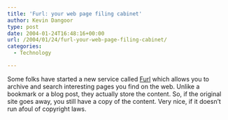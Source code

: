 ```yaml
---
title: 'Furl: your web page filing cabinet'
author: Kevin Dangoor
type: post
date: 2004-01-24T16:48:16+00:00
url: /2004/01/24/furl-your-web-page-filing-cabinet/
categories:
  - Technology

---
```

Some folks have started a new service called [Furl][1] which allows you to archive and search interesting pages you find on the web. Unlike a bookmark or a blog post, they actually store the content. So, if the original site goes away, you still have a copy of the content. Very nice, if it doesn&#8217;t run afoul of copyright laws.

 [1]: http://www.furl.net/index.jsp "Furl - Your web page filing cabinet"